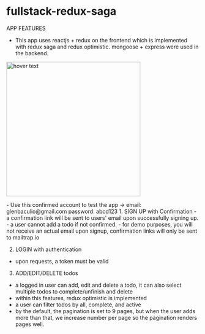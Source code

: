 # fullstack-redux-saga
 APP FEATURES
 - This app uses reactjs + redux on the frontend which is implemented with redux saga and redux optimistic.
   mongoose + express were used in the backend.
   <p align="center">
  <img src="https://imgur.com/aFvlWhw" width="350" title="hover text">
</p>
 - Use this confirmed account to test the app -> email: glenbaculio@gmail.com password: abcd123
1. SIGN UP with Confirmation 
  - a confirmation link will be sent to users' email upon successfully signing up.
  - a user cannot add a todo if not confirmed.
  - for demo purposes, you will not receive an actual email upon signup, confirmation links will only be sent to mailtrap.io
  
2. LOGIN with authentication
 - upon requests, a token must be valid
 
3. ADD/EDIT/DELETE todos
  - a logged in user can add, edit and delete a todo, it can also select multiple todos to complete/unfinish and delete
  - within this features, redux optimistic is implemented
  - a user can filter todos by all, complete, and active
  - by the default, the pagination is set to 9 pages, but when the user adds more than that,
    we increase number per page so the pagination renders pages well.

